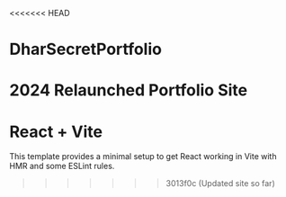 <<<<<<< HEAD
# DharSecretPortfolio
2024 Relaunched Portfolio Site
=======
# React + Vite

This template provides a minimal setup to get React working in Vite with HMR and some ESLint rules.

>>>>>>> 3013f0c (Updated site so far)
